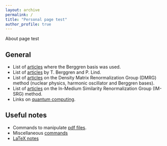```yaml
---
layout: archive
permalink: /
title: "Personal page test"
author_profile: true
---
```



About page test

## General

- List of [articles](./art_Berggren_used/) where the Berggren basis was used.
- List of [articles](./art_Berggren_Lind/) by T. Berggren and P. Lind.
- List of [articles](./art_DMRG/) on the Density Matrix Renormalization Group (DMRG) method (nuclear physics, harmonic oscillator and Berggren bases).
- List of [articles](./art_IMSRG/) on the In-Medium Similarity Renormalization Group (IM-SRG) method.
- Links on [quantum computing](./qc/).


## Useful notes

- Commands to manipulate [pdf files](./commands_pdf/).
- Miscellaneous [commands](./commands/)
- [LaTeX notes](./latex/)




